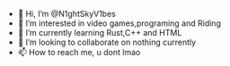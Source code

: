- 👋 Hi, I’m @N1ghtSkyV1bes
- 👀 I’m interested in video games,programing and Riding  
- 🌱 I’m currently learning Rust,C++ and HTML
- 💞️ I’m looking to collaborate on nothing currently
- 📫 How to reach me, u dont lmao 

<!---
N1ghtSkyV1bes/N1ghtSkyV1bes is a ✨ special ✨ repository because its `README.md` (this file) appears on your GitHub profile.
You can click the Preview link to take a look at your changes.
--->
